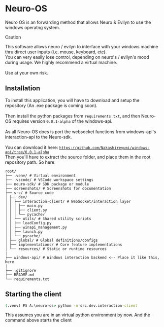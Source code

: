 # Neuro-OS
Neuro OS is an forwarding method that allows Neuro & Evilyn to use the windows operatng system.
> [!CAUTION]
> This software allows neuro / evilyn to interface with your windows machine thru direct user inputs (i.e. mouse, keyboard, etc).
> <br>You can very easily lose control, depending on neuro's / evilyn's mood during usage. We highly recommend a virtual machine.<br><br>
> Use at your own risk.

## Installation
To install this application, you will have to download and setup the repository (An .exe package is coming soon).
<br><br>Then install the python packages from ``requirements.txt``, and then Neuro-OS requires version ``0.0.1-alpha`` of the windows-api.
<br><br>As all Neuro-OS does is port the websocket functions from windows-api's interaction-api to the Neuro-sdk.
<br><br>You can download it here: [``https://github.com/Nakashireyumi/windows-api/tree/0.0.1-alpha``](https://github.com/Nakashireyumi/windows-api/tree/0.0.1-alpha)
<br>Then you'll have to extract the source folder, and place them in the root repository path. So here:
```
root/
├── .venv/ # Virtual environment
├── .vscode/ # VSCode workspace settings
├── neuro-sdk/ # SDK package or module
├── screenshots/ # Screenshots for documentation
├── src/ # Source code
│ ├── dev/
│ │ ├── interaction-client/ # WebSocket/interaction layer
│ │ │ ├── main.py
│ │ │ ├── client.py
│ │ │ └── pycache/
│ │ └── utils/ # Shared utility scripts
│ │ ├── loadConfig.py
│ │ ├── winapi_management.py
│ │ ├── launch.py
│ │ └── pycache/
│ ├── global/ # Global definitions/configs
│ ├── implementations/ # Core feature implementations
│ └── resources/ # Static or runtime resources
|
├── windows-api/ # Windows interaction backend <-- Place it like this, here
|
├── .gitignore
├── README.md
└── requirements.txt
```

## Starting the client
```cmd
(.venv) PS A:\neuro-os> python -m src.dev.interaction-client
```
This assumes you are in an virtual python environment by now. And the command above starts the client
